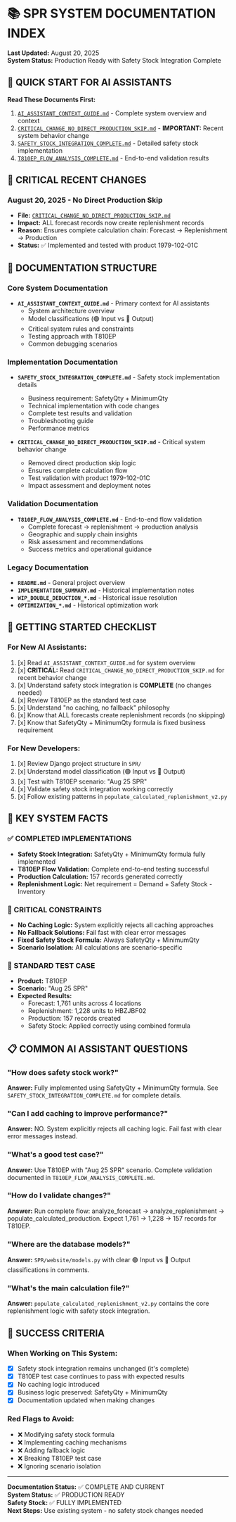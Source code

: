 # 📚 SPR SYSTEM DOCUMENTATION INDEX

**Last Updated:** August 20, 2025  
**System Status:** Production Ready with Safety Stock Integration Complete

## 🎯 QUICK START FOR AI ASSISTANTS

**Read These Documents First:**
1. [`AI_ASSISTANT_CONTEXT_GUIDE.md`](./AI_ASSISTANT_CONTEXT_GUIDE.md) - Complete system overview and context
2. [`CRITICAL_CHANGE_NO_DIRECT_PRODUCTION_SKIP.md`](./CRITICAL_CHANGE_NO_DIRECT_PRODUCTION_SKIP.md) - **IMPORTANT:** Recent system behavior change
3. [`SAFETY_STOCK_INTEGRATION_COMPLETE.md`](./SAFETY_STOCK_INTEGRATION_COMPLETE.md) - Detailed safety stock implementation  
4. [`T810EP_FLOW_ANALYSIS_COMPLETE.md`](./T810EP_FLOW_ANALYSIS_COMPLETE.md) - End-to-end validation results

## 🚨 CRITICAL RECENT CHANGES

### August 20, 2025 - No Direct Production Skip
- **File:** [`CRITICAL_CHANGE_NO_DIRECT_PRODUCTION_SKIP.md`](./CRITICAL_CHANGE_NO_DIRECT_PRODUCTION_SKIP.md)
- **Impact:** ALL forecast records now create replenishment records
- **Reason:** Ensures complete calculation chain: Forecast → Replenishment → Production
- **Status:** ✅ Implemented and tested with product 1979-102-01C

## 📁 DOCUMENTATION STRUCTURE

### Core System Documentation
- **`AI_ASSISTANT_CONTEXT_GUIDE.md`** - Primary context for AI assistants
  - System architecture overview
  - Model classifications (🟢 Input vs 🔴 Output)
  - Critical system rules and constraints
  - Testing approach with T810EP
  - Common debugging scenarios

### Implementation Documentation  
- **`SAFETY_STOCK_INTEGRATION_COMPLETE.md`** - Safety stock implementation details
  - Business requirement: SafetyQty + MinimumQty
  - Technical implementation with code changes
  - Complete test results and validation
  - Troubleshooting guide
  - Performance metrics

- **`CRITICAL_CHANGE_NO_DIRECT_PRODUCTION_SKIP.md`** - Critical system behavior change
  - Removed direct production skip logic
  - Ensures complete calculation flow
  - Test validation with product 1979-102-01C
  - Impact assessment and deployment notes

### Validation Documentation
- **`T810EP_FLOW_ANALYSIS_COMPLETE.md`** - End-to-end flow validation
  - Complete forecast → replenishment → production analysis
  - Geographic and supply chain insights
  - Risk assessment and recommendations
  - Success metrics and operational guidance

### Legacy Documentation  
- **`README.md`** - General project overview
- **`IMPLEMENTATION_SUMMARY.md`** - Historical implementation notes
- **`WIP_DOUBLE_DEDUCTION_*.md`** - Historical issue resolution
- **`OPTIMIZATION_*.md`** - Historical optimization work

## 🚀 GETTING STARTED CHECKLIST

### For New AI Assistants:
1. [x] Read `AI_ASSISTANT_CONTEXT_GUIDE.md` for system overview
2. [x] **CRITICAL:** Read `CRITICAL_CHANGE_NO_DIRECT_PRODUCTION_SKIP.md` for recent behavior change
3. [x] Understand safety stock integration is **COMPLETE** (no changes needed)
4. [x] Review T810EP as the standard test case
5. [x] Understand "no caching, no fallback" philosophy
6. [x] Know that ALL forecasts create replenishment records (no skipping)
5. [x] Know that SafetyQty + MinimumQty formula is fixed business requirement

### For New Developers:
1. [x] Review Django project structure in `SPR/`
2. [x] Understand model classification (🟢 Input vs 🔴 Output)
3. [x] Test with T810EP scenario: "Aug 25 SPR"
4. [x] Validate safety stock integration working correctly
5. [x] Follow existing patterns in `populate_calculated_replenishment_v2.py`

## 🎯 KEY SYSTEM FACTS

### ✅ COMPLETED IMPLEMENTATIONS
- **Safety Stock Integration:** SafetyQty + MinimumQty formula fully implemented
- **T810EP Flow Validation:** Complete end-to-end testing successful
- **Production Calculation:** 157 records generated correctly
- **Replenishment Logic:** Net requirement = Demand + Safety Stock - Inventory

### 🚨 CRITICAL CONSTRAINTS
- **No Caching Logic:** System explicitly rejects all caching approaches
- **No Fallback Solutions:** Fail fast with clear error messages
- **Fixed Safety Stock Formula:** Always SafetyQty + MinimumQty
- **Scenario Isolation:** All calculations are scenario-specific

### 🔧 STANDARD TEST CASE
- **Product:** T810EP
- **Scenario:** "Aug 25 SPR"  
- **Expected Results:**
  - Forecast: 1,761 units across 4 locations
  - Replenishment: 1,228 units to HBZJBF02
  - Production: 157 records created
  - Safety Stock: Applied correctly using combined formula

## 📋 COMMON AI ASSISTANT QUESTIONS

### "How does safety stock work?"
**Answer:** Fully implemented using SafetyQty + MinimumQty formula. See `SAFETY_STOCK_INTEGRATION_COMPLETE.md` for complete details.

### "Can I add caching to improve performance?"
**Answer:** NO. System explicitly rejects all caching logic. Fail fast with clear error messages instead.

### "What's a good test case?"
**Answer:** Use T810EP with "Aug 25 SPR" scenario. Complete validation documented in `T810EP_FLOW_ANALYSIS_COMPLETE.md`.

### "How do I validate changes?"
**Answer:** Run complete flow: analyze_forecast → analyze_replenishment → populate_calculated_production. Expect 1,761 → 1,228 → 157 records for T810EP.

### "Where are the database models?"
**Answer:** `SPR/website/models.py` with clear 🟢 Input vs 🔴 Output classifications in comments.

### "What's the main calculation file?"
**Answer:** `populate_calculated_replenishment_v2.py` contains the core replenishment logic with safety stock integration.

## 🎯 SUCCESS CRITERIA

### When Working on This System:
- [x] Safety stock integration remains unchanged (it's complete)
- [x] T810EP test case continues to pass with expected results
- [x] No caching logic introduced
- [x] Business logic preserved: SafetyQty + MinimumQty
- [x] Documentation updated when making changes

### Red Flags to Avoid:
- ❌ Modifying safety stock formula  
- ❌ Implementing caching mechanisms
- ❌ Adding fallback logic
- ❌ Breaking T810EP test case
- ❌ Ignoring scenario isolation

---

**Documentation Status:** ✅ COMPLETE AND CURRENT  
**System Status:** ✅ PRODUCTION READY  
**Safety Stock:** ✅ FULLY IMPLEMENTED  
**Next Steps:** Use existing system - no safety stock changes needed
